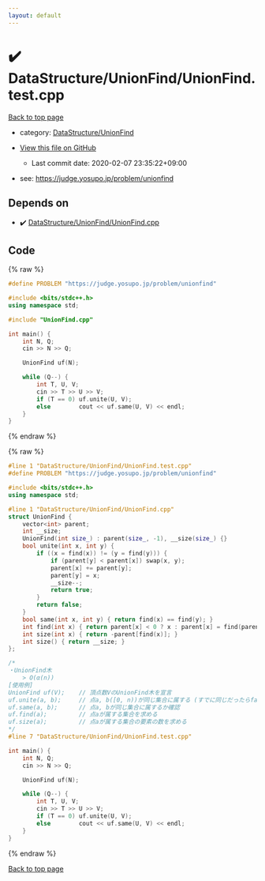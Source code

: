```yaml
---
layout: default
---
```


<!-- mathjax config similar to math.stackexchange -->
<script type="text/javascript" async
  src="https://cdnjs.cloudflare.com/ajax/libs/mathjax/2.7.5/MathJax.js?config=TeX-MML-AM_CHTML">
</script>
<script type="text/x-mathjax-config">
  MathJax.Hub.Config({
    TeX: { equationNumbers: { autoNumber: "AMS" }},
    tex2jax: {
      inlineMath: [ ['$','$'] ],
      processEscapes: true
    },
    "HTML-CSS": { matchFontHeight: false },
    displayAlign: "left",
    displayIndent: "2em"
  });
</script>

<script type="text/javascript" src="https://cdnjs.cloudflare.com/ajax/libs/jquery/3.4.1/jquery.min.js"></script>
<script src="https://cdn.jsdelivr.net/npm/jquery-balloon-js@1.1.2/jquery.balloon.min.js" integrity="sha256-ZEYs9VrgAeNuPvs15E39OsyOJaIkXEEt10fzxJ20+2I=" crossorigin="anonymous"></script>
<script type="text/javascript" src="../../../assets/js/copy-button.js"></script>
<link rel="stylesheet" href="../../../assets/css/copy-button.css" />


# :heavy_check_mark: DataStructure/UnionFind/UnionFind.test.cpp

<a href="../../../index.html">Back to top page</a>

* category: <a href="../../../index.html#b443a6615f54d47cc94a593840724581">DataStructure/UnionFind</a>
* <a href="{{ site.github.repository_url }}/blob/master/DataStructure/UnionFind/UnionFind.test.cpp">View this file on GitHub</a>
    - Last commit date: 2020-02-07 23:35:22+09:00


* see: <a href="https://judge.yosupo.jp/problem/unionfind">https://judge.yosupo.jp/problem/unionfind</a>


## Depends on

* :heavy_check_mark: <a href="../../../library/DataStructure/UnionFind/UnionFind.cpp.html">DataStructure/UnionFind/UnionFind.cpp</a>


## Code

<a id="unbundled"></a>
{% raw %}
```cpp
#define PROBLEM "https://judge.yosupo.jp/problem/unionfind"

#include <bits/stdc++.h>
using namespace std;

#include "UnionFind.cpp"

int main() {
    int N, Q;
    cin >> N >> Q;

    UnionFind uf(N);

    while (Q--) {
        int T, U, V;
        cin >> T >> U >> V;
        if (T == 0) uf.unite(U, V);
        else        cout << uf.same(U, V) << endl;
    }
}

```
{% endraw %}

<a id="bundled"></a>
{% raw %}
```cpp
#line 1 "DataStructure/UnionFind/UnionFind.test.cpp"
#define PROBLEM "https://judge.yosupo.jp/problem/unionfind"

#include <bits/stdc++.h>
using namespace std;

#line 1 "DataStructure/UnionFind/UnionFind.cpp"
struct UnionFind {
    vector<int> parent;
    int __size;
    UnionFind(int size_) : parent(size_, -1), __size(size_) {}
    bool unite(int x, int y) {
        if ((x = find(x)) != (y = find(y))) {
            if (parent[y] < parent[x]) swap(x, y);
            parent[x] += parent[y];
            parent[y] = x;
            __size--;
            return true;
        }
        return false;
    }
    bool same(int x, int y) { return find(x) == find(y); }
    int find(int x) { return parent[x] < 0 ? x : parent[x] = find(parent[x]); }
    int size(int x) { return -parent[find(x)]; }
    int size() { return __size; }
};

/*
・UnionFind木
    > O(α(n))
[使用例]
UnionFind uf(V);    // 頂点数VのUnionFind木を宣言
uf.unite(a, b);     // 点a, b([0, n))が同じ集合に属する (すでに同じだったらfalseを返す)
uf.same(a, b);      // 点a, bが同じ集合に属するか確認
uf.find(a);         // 点aが属する集合を求める
uf.size(a);         // 点aが属する集合の要素の数を求める
*/
#line 7 "DataStructure/UnionFind/UnionFind.test.cpp"

int main() {
    int N, Q;
    cin >> N >> Q;

    UnionFind uf(N);

    while (Q--) {
        int T, U, V;
        cin >> T >> U >> V;
        if (T == 0) uf.unite(U, V);
        else        cout << uf.same(U, V) << endl;
    }
}

```
{% endraw %}

<a href="../../../index.html">Back to top page</a>

